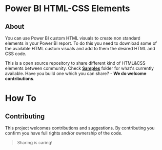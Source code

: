 # Power BI HTML-CSS Elements

## About

You can use Power BI custom HTML visuals to create non standard elements in your Power BI report. To do this you need to download some of the available HTML custom visuals and add to them the desired HTML and CSS code. 

This is a open source repository to share different kind of HTML&CSS elements between community. Check [**Samples**](./HTML-CSS) folder for what's currently available. Have you build one which you can share? - **We do welcome contributions**.

# How To



## Contributing

This project welcomes contributions and suggestions. By contributing you confirm you have full rights and/or ownership of the code. 

> Sharing is caring!
